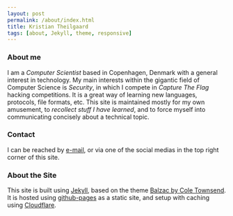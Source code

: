 ```yaml
---
layout: post
permalink: /about/index.html
title: Kristian Theilgaard 
tags: [about, Jekyll, theme, responsive]
---
```


### About me
I am a _Computer Scientist_ based in Copenhagen, Denmark with a general interest in technology. My main interests within the gigantic field of Computer Science is _Security_, in which I compete in _Capture The Flag_ hacking competitions. It is a great way of learning new languages, protocols, file formats, etc. This site is maintained mostly for my own amusement, to _recollect stuff I have learned_, and to force myself into communicating concisely about a technical topic.

### Contact
I can be reached by [e-mail](mailto:kristian.theilgaard@gmail.com), or via one of the social medias in the top right corner of this site.

### About the Site
This site is built using [Jekyll](https://jekyllrb.com), based on the theme [Balzac by Cole Townsend](https://github.com/ColeTownsend/Balzac-for-Jekyll). It is hosted using [github-pages](https://help.github.com/en/articles/what-is-github-pages) as a static site, and setup with caching using [Cloudflare](https://www.cloudflare.com/).
